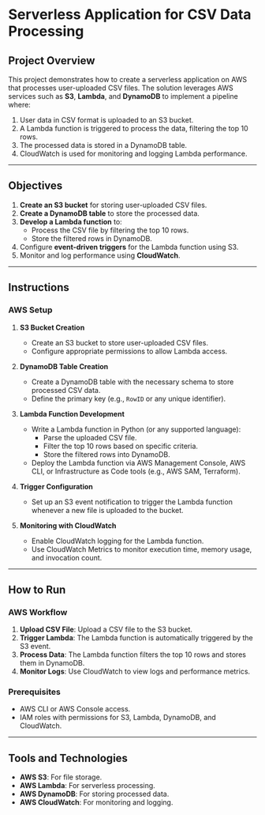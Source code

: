 # Serverless Application for CSV Data Processing

## Project Overview
This project demonstrates how to create a serverless application on AWS that processes user-uploaded CSV files. The solution leverages AWS services such as **S3**, **Lambda**, and **DynamoDB** to implement a pipeline where:
1. User data in CSV format is uploaded to an S3 bucket.
2. A Lambda function is triggered to process the data, filtering the top 10 rows.
3. The processed data is stored in a DynamoDB table.
4. CloudWatch is used for monitoring and logging Lambda performance.

---

## Objectives
1. **Create an S3 bucket** for storing user-uploaded CSV files.
2. **Create a DynamoDB table** to store the processed data.
3. **Develop a Lambda function** to:
   - Process the CSV file by filtering the top 10 rows.
   - Store the filtered rows in DynamoDB.
4. Configure **event-driven triggers** for the Lambda function using S3.
5. Monitor and log performance using **CloudWatch**.

---

## Instructions

### AWS Setup
1. **S3 Bucket Creation**
   - Create an S3 bucket to store user-uploaded CSV files.
   - Configure appropriate permissions to allow Lambda access.

2. **DynamoDB Table Creation**
   - Create a DynamoDB table with the necessary schema to store processed CSV data.
   - Define the primary key (e.g., `RowID` or any unique identifier).

3. **Lambda Function Development**
   - Write a Lambda function in Python (or any supported language):
     - Parse the uploaded CSV file.
     - Filter the top 10 rows based on specific criteria.
     - Store the filtered rows into DynamoDB.
   - Deploy the Lambda function via AWS Management Console, AWS CLI, or Infrastructure as Code tools (e.g., AWS SAM, Terraform).

4. **Trigger Configuration**
   - Set up an S3 event notification to trigger the Lambda function whenever a new file is uploaded to the bucket.

5. **Monitoring with CloudWatch**
   - Enable CloudWatch logging for the Lambda function.
   - Use CloudWatch Metrics to monitor execution time, memory usage, and invocation count.

---

## How to Run

### AWS Workflow
1. **Upload CSV File**: Upload a CSV file to the S3 bucket.
2. **Trigger Lambda**: The Lambda function is automatically triggered by the S3 event.
3. **Process Data**: The Lambda function filters the top 10 rows and stores them in DynamoDB.
4. **Monitor Logs**: Use CloudWatch to view logs and performance metrics.

### Prerequisites
- AWS CLI or AWS Console access.
- IAM roles with permissions for S3, Lambda, DynamoDB, and CloudWatch.

---

## Tools and Technologies
- **AWS S3**: For file storage.
- **AWS Lambda**: For serverless processing.
- **AWS DynamoDB**: For storing processed data.
- **AWS CloudWatch**: For monitoring and logging.

